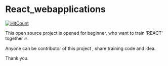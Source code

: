# React_webapplications
[![HitCount](http://hits.dwyl.com/seongkyu-lim/React_webapplications.svg)](http://hits.dwyl.com/seongkyu-lim/React_webapplications)


This open source project is opened for beginner, who want to train 'REACT' together 🔥.

Anyone can be contributor of this project , share training code and idea.

Thank you.


